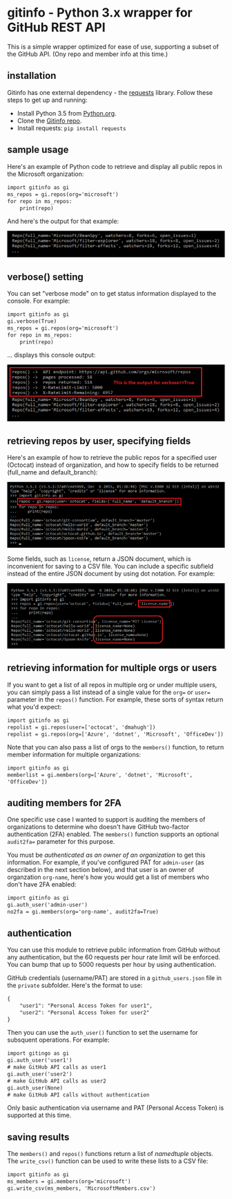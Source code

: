 # gitinfo - Python 3.x wrapper for GitHub REST API

This is a simple wrapper optimized for ease of use, supporting a subset of the GitHub API. (Ony repo and member info at this time.)

## installation

Gitinfo has one external dependency - the [requests](https://pypi.python.org/pypi/requests) library. Follow these steps to get up and running:

* Install Python 3.5 from [Python.org](https://www.python.org/).
* Clone the [Gitinfo repo](https://github.com/dmahugh/gitinfo).
* Install requests: ```pip install requests```

## sample usage

Here's an example of Python code to retrieve and display all public repos in the Microsoft organization:

```
import gitinfo as gi
ms_repos = gi.repos(org='microsoft')
for repo in ms_repos:
    print(repo)
```

And here's the output for that example:

![MicrosoftReposOutput](images/MicrosoftReposOutput.png)

## verbose() setting
You can set "verbose mode" on to get status information displayed to the console. For example:

```
import gitinfo as gi
gi.verbose(True)
ms_repos = gi.repos(org='microsoft')
for repo in ms_repos:
    print(repo)
```

... displays this console output:

![MicrosoftReposOutputVerbose](images/MicrosoftReposOutput2.png)

## retrieving repos by user, specifying fields
Here's an example of how to retrieve the public repos for a specified user (Octocat) instead of organization, and how to specify fields to be returned (full_name and default_branch):

![OctocatRepos](images/OctocatRepos.png)

Some fields, such as ```license```, return a JSON document, which is inconvenient for saving to a CSV file. You can include a specific subfield instead of the entire JSON document by using dot notation. For example:

![SubfieldExample](images/subfields.png)

## retrieving information for multiple orgs or users
If you want to get a list of all repos in multiple org or under multiple users, you can simply pass a list instead of a single value for the ```org=``` or ```user=``` parameter in the ```repos()``` function. For example, these sorts of syntax return what you'd expect:

```
import gitinfo as gi
repolist = gi.repos(user=['octocat', 'dmahugh'])
repolist = gi.repos(org=['Azure', 'dotnet', 'Microsoft', 'OfficeDev'])
```

Note that you can also pass a list of orgs to the ```members()``` function, to return member information for multiple organizations:

```
import gitinfo as gi
memberlist = gi.members(org=['Azure', 'dotnet', 'Microsoft', 'OfficeDev'])
```

## auditing members for 2FA
One specific use case I wanted to support is auditing the members of organizations to determine who doesn't have GitHub two-factor authentication (2FA) enabled. The ```members()``` function supports an optional ```audit2fa=``` parameter for this purpose.

You must be *authenticated as an owner of an organization* to get this information. For example, if you've configured PAT for ```admin-user``` (as described in the next section below), and that user is an owner of organzation ```org-name```, here's how you would get a list of members who don't have 2FA enabled:

```
import gitinfo as gi
gi.auth_user('admin-user')
no2fa = gi.members(org='org-name', audit2fa=True)
```

## authentication
You can use this module to retrieve public information from GitHub without any authentication, but the 60 requests per hour rate limit
will be enforced. You can bump that up to 5000 requests per hour by using authentication.

GitHub credentials (username/PAT) are stored in a ```github_users.json``` file in the ```private``` subfolder. Here's the format to use:

```
{
    "user1": "Personal Access Token for user1",
    "user2": "Personal Access Token for user2"
}
```
Then you can use the ```auth_user()``` function to set the username for subsquent operations. For example:

```
import gitingo as gi
gi.auth_user('user1')
# make GitHub API calls as user1
gi.auth_user('user2')
# make GitHub API calls as user2
gi.auth_user(None)
# make GitHub API calls without authentication
```
Only basic authentication via username and PAT (Personal Access Token) is supported at this time.

## saving results
The ```members()``` and ```repos()``` functions return a list of _namedtuple_ objects. The ```write_csv()``` function can be used to write these lists to a CSV file:

```
import gitinfo as gi
ms_members = gi.members(org='microsoft')
gi.write_csv(ms_members, 'MicrosoftMembers.csv')
```
